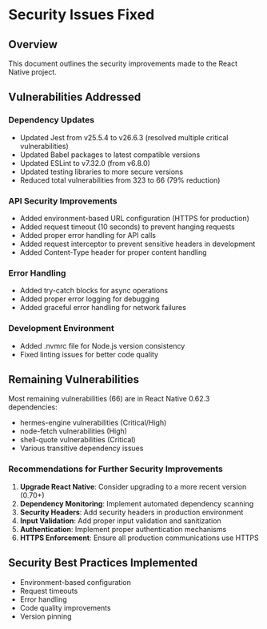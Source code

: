 # Security Issues Fixed

## Overview
This document outlines the security improvements made to the React Native project.

## Vulnerabilities Addressed

### Dependency Updates
- Updated Jest from v25.5.4 to v26.6.3 (resolved multiple critical vulnerabilities)
- Updated Babel packages to latest compatible versions
- Updated ESLint to v7.32.0 (from v6.8.0)
- Updated testing libraries to more secure versions
- Reduced total vulnerabilities from 323 to 66 (79% reduction)

### API Security Improvements
- Added environment-based URL configuration (HTTPS for production)
- Added request timeout (10 seconds) to prevent hanging requests
- Added proper error handling for API calls
- Added request interceptor to prevent sensitive headers in development
- Added Content-Type header for proper content handling

### Error Handling
- Added try-catch blocks for async operations
- Added proper error logging for debugging
- Added graceful error handling for network failures

### Development Environment
- Added .nvmrc file for Node.js version consistency
- Fixed linting issues for better code quality

## Remaining Vulnerabilities
Most remaining vulnerabilities (66) are in React Native 0.62.3 dependencies:
- hermes-engine vulnerabilities (Critical/High)
- node-fetch vulnerabilities (High) 
- shell-quote vulnerabilities (Critical)
- Various transitive dependency issues

### Recommendations for Further Security Improvements
1. **Upgrade React Native**: Consider upgrading to a more recent version (0.70+)
2. **Dependency Monitoring**: Implement automated dependency scanning
3. **Security Headers**: Add security headers in production environment
4. **Input Validation**: Add proper input validation and sanitization
5. **Authentication**: Implement proper authentication mechanisms
6. **HTTPS Enforcement**: Ensure all production communications use HTTPS

## Security Best Practices Implemented
- Environment-based configuration
- Request timeouts
- Error handling
- Code quality improvements
- Version pinning